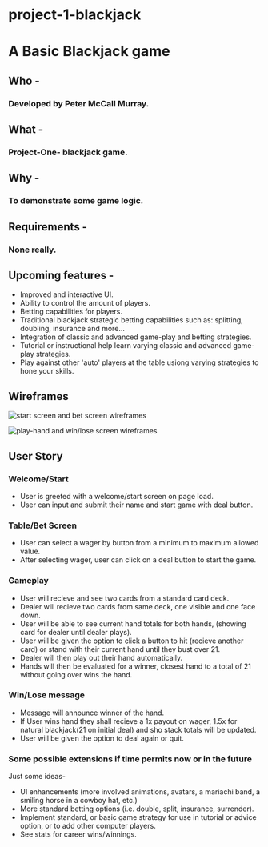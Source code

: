 # project-1-blackjack

# A Basic Blackjack game

## Who -
### Developed by Peter McCall Murray.  

## What - 
### Project-One- blackjack game.

## Why - 
### To demonstrate some game logic.

## Requirements -
### None really.

## Upcoming features -
 * Improved and interactive UI.
 * Ability to control the amount of players.
 * Betting capabilities for players.
 * Traditional blackjack strategic betting capabilities such as: splitting, doubling, insurance and more...
 * Integration of classic and advanced game-play and betting strategies.
 * Tutorial or instructional help learn varying classic and advanced game-play strategies.
 * Play against other 'auto' players at the table usiong varying strategies to hone your skills.













## Wireframes

![start screen and bet screen wireframes](https://i.imgur.com/2zcSjdB.jpg)

![play-hand and win/lose screen wireframes](https://i.imgur.com/5yPaH2Q.jpg)

## User Story

### Welcome/Start

 * User is greeted with a welcome/start screen on page load. 
 * User can input and submit their name and start game with deal button.

### Table/Bet Screen

 * User can select a wager by button from a minimum to maximum allowed value.
 * After selecting wager, user can click on a deal button to start the game.

### Gameplay

 * User will recieve and see two cards from a standard card deck.
 * Dealer will recieve two cards from same deck, one visible and one face down.
 * User will be able to see current hand totals for both hands, (showing card for dealer until dealer plays).
 * User will be given the option to click a button to hit (recieve another card) or stand with their current hand until they bust over 21.
 * Dealer will then play out their hand automatically.
 * Hands will then be evaluated for a winner, closest hand to a total of 21 without going over wins the hand.

### Win/Lose message

 * Message will announce winner of the hand.
 * If User wins hand they shall recieve a 1x payout on wager, 1.5x for natural blackjack(21 on initial deal) and sho stack totals will be updated.
 * User will be given the option to deal again or quit.



### Some possible extensions if time permits now or in the future

Just some ideas- 

 * UI enhancements (more involved animations, avatars, a mariachi band, a smiling horse in a cowboy hat, etc.)
 * More standard betting options (i.e. double, split, insurance, surrender).
 * Implement standard, or basic game strategy for use in tutorial or advice option, or to add other computer players.
 * See stats for career wins/winnings. 















